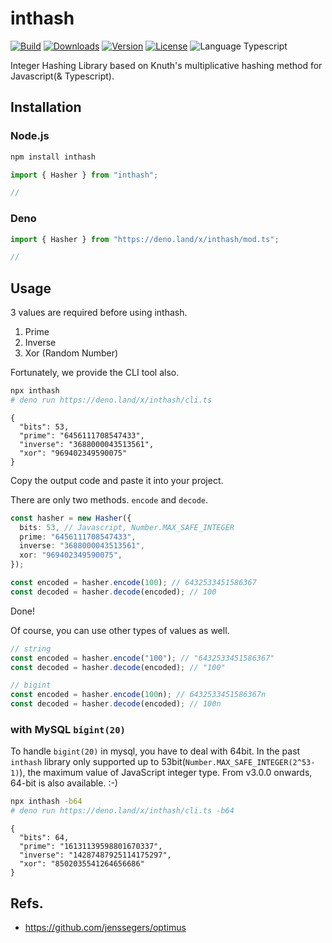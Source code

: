 # inthash

<p>
  <a href="https://github.com/wan2land/inthash/actions?query=workflow%3A%22Deno%20Test%22"><img alt="Build" src="https://img.shields.io/github/workflow/status/wan2land/inthash/Deno%20Test?logo=github&style=flat-square" /></a>
  <a href="https://npmcharts.com/compare/inthash?minimal=true"><img alt="Downloads" src="https://img.shields.io/npm/dt/inthash.svg?style=flat-square" /></a>
  <a href="https://www.npmjs.com/package/inthash"><img alt="Version" src="https://img.shields.io/npm/v/inthash.svg?style=flat-square" /></a>
  <a href="https://www.npmjs.com/package/inthash"><img alt="License" src="https://img.shields.io/npm/l/inthash.svg?style=flat-square" /></a>
  <img alt="Language Typescript" src="https://img.shields.io/badge/language-Typescript-007acc.svg?style=flat-square" />
</p>

Integer Hashing Library based on Knuth's multiplicative hashing method for
Javascript(& Typescript).

## Installation

### Node.js

```bash
npm install inthash
```

```ts
import { Hasher } from "inthash";

//
```

### Deno

```ts
import { Hasher } from "https://deno.land/x/inthash/mod.ts";

//
```

## Usage

3 values are required before using inthash.

1. Prime
2. Inverse
3. Xor (Random Number)

Fortunately, we provide the CLI tool also.

```bash
npx inthash
# deno run https://deno.land/x/inthash/cli.ts
```

```
{
  "bits": 53,
  "prime": "6456111708547433",
  "inverse": "3688000043513561",
  "xor": "969402349590075"
}
```

Copy the output code and paste it into your project.

There are only two methods. `encode` and `decode`.

```ts
const hasher = new Hasher({
  bits: 53, // Javascript, Number.MAX_SAFE_INTEGER
  prime: "6456111708547433",
  inverse: "3688000043513561",
  xor: "969402349590075",
});

const encoded = hasher.encode(100); // 6432533451586367
const decoded = hasher.decode(encoded); // 100
```

Done!

Of course, you can use other types of values as well.

```ts
// string
const encoded = hasher.encode("100"); // "6432533451586367"
const decoded = hasher.decode(encoded); // "100"
```

```ts
// bigint
const encoded = hasher.encode(100n); // 6432533451586367n
const decoded = hasher.decode(encoded); // 100n
```

### with MySQL `bigint(20)`

To handle `bigint(20)` in mysql, you have to deal with 64bit. In the past
`inthash` library only supported up to 53bit(`Number.MAX_SAFE_INTEGER(2^53-1)`),
the maximum value of JavaScript integer type. From v3.0.0 onwards, 64-bit is
also available. :-)

```bash
npx inthash -b64
# deno run https://deno.land/x/inthash/cli.ts -b64
```

```
{
  "bits": 64,
  "prime": "16131139598801670337",
  "inverse": "14287487925114175297",
  "xor": "8502035541264656686"
}
```

## Refs.

- https://github.com/jenssegers/optimus
